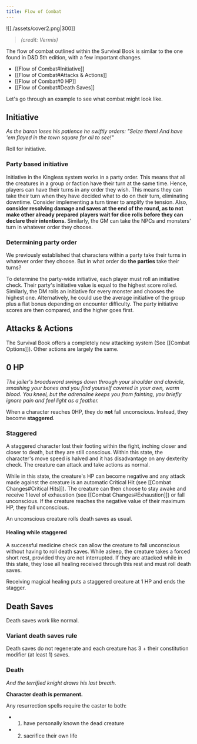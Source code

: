 ```yaml
---
title: Flow of Combat
---
```


![[./assets/cover2.png|300]]

> *(credit: Vermis)*

The flow of combat outlined within the Survival Book is similar to the one found
in D&D 5th edition, with a few important changes.

- [[Flow of Combat#Initiative]]
- [[Flow of Combat#Attacks & Actions]]
- [[Flow of Combat#0 HP]]
- [[Flow of Combat#Death Saves]]

Let's go through an example to see what combat might look like.

## Initiative

*As the baron loses his patience he swiftly orders: "Seize them! And have 'em flayed in the town square for all to see!"* 

Roll for initiative.

### Party based initiative

Initiative in the Kingless system works in a party order. This means that all
the creatures in a group or faction have their turn at the same time. Hence,
players can have their turns in any order they wish. This means they can take
their turn when they have decided what to do on their turn, eliminating
downtime. Consider implementing a turn timer to amplify the tension. Also,
**consider resolving damage and saves at the end of the round, as to not make
other already prepared players wait for dice rolls before they can declare their
intentions.** Similarly, the GM can take the NPCs and monsters' turn in whatever
order they choose.

### Determining party order

We previously established that characters within a party take their turns in
whatever order they choose. But in what order do **the parties** take their
turns? 

To determine the party-wide initiative, each player must roll an
initiative check. Their party's initiative value is equal to the highest score
rolled. Similarly, the DM rolls an initiative for every monster and chooses the
highest one. Alternatively, he could use the average initiative of the group plus
a flat bonus depending on encounter difficulty. The party initiative scores are
then compared, and the higher goes first.

## Attacks & Actions

The Survival Book offers a completely new attacking system (See [[Combat Options]]). Other actions are largely the same.
## 0 HP

*The jailer's broadsword swings down through your shoulder and clavicle, smashing your bones and you find yourself covered in your own, warm blood. You kneel, but the adrenaline keeps you from fainting, you briefly ignore pain and feel light as a feather.*

When a character reaches 0HP, they do **not** fall unconscious. Instead, they become **staggered**. 

### Staggered

A staggered character lost their footing within the fight, inching closer and
closer to death, but they are still conscious. Within this state, the
character's move speed is halved and it has disadvantage on any dexterity check.
The creature can attack and take actions as normal.

While in this state, the creature's HP can become negative and any attack made
against the creature is an automatic Critical Hit (see [[Combat Changes#Critical
Hits]]). The creature can then choose to stay awake and receive 1 level of
exhaustion (see [[Combat Changes#Exhaustion]]) or fall unconscious. If the
creature reaches the negative value of their maximum HP, they fall unconscious. 

An unconscious creature rolls death saves as usual. 

#### Healing while staggered

A successful medicine check can allow the creature to fall unconscious without
having to roll death saves. While asleep, the creature takes a forced short
rest, provided they are not interrupted. If they are attacked while in this
state, they lose all healing received through this rest and must roll death
saves.

Receiving magical healing puts a staggered creature at 1 HP and ends the stagger.

## Death Saves

Death saves work like normal.

### Variant death saves rule

Death saves do not regenerate and each creature has 3 + their constitution modifier (at least 1) saves.

### Death

*And the terrified knight draws his last breath.*

**Character death is permanent.** 

Any resurrection spells require the caster to both:
- 1. have personally known the dead creature
- 2. sacrifice their own life
